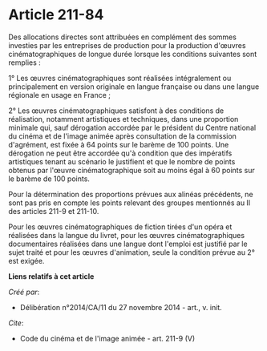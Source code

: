 # Article 211-84

Des allocations directes sont attribuées en complément des sommes investies par les entreprises de production pour la
production d'œuvres cinématographiques de longue durée lorsque les conditions suivantes sont remplies : 

1° Les œuvres cinématographiques sont réalisées intégralement ou principalement en version originale en langue française ou
dans une langue régionale en usage en France ; 

2° Les œuvres cinématographiques satisfont à des conditions de réalisation, notamment artistiques et techniques, dans une
proportion minimale qui, sauf dérogation accordée par le président du Centre national du cinéma et de l'image animée après
consultation de la commission d'agrément, est fixée à 64 points sur le barème de 100 points. Une dérogation ne peut être
accordée qu'à condition que des impératifs artistiques tenant au scénario le justifient et que le nombre de points obtenus
par l'œuvre cinématographique soit au moins égal à 60 points sur le barème de 100 points. 

Pour la détermination des proportions prévues aux alinéas précédents, ne sont pas pris en compte les points relevant des
groupes mentionnés au II des articles 211-9 et 211-10. 

Pour les œuvres cinématographiques de fiction tirées d'un opéra et réalisées dans la langue du livret, pour les œuvres
cinématographiques documentaires réalisées dans une langue dont l'emploi est justifié par le sujet traité et pour les œuvres
d'animation, seule la condition prévue au 2° est exigée.

**Liens relatifs à cet article**

_Créé par_:

  - Délibération n°2014/CA/11 du 27 novembre 2014 - art., v. init.

_Cite_:

  - Code du cinéma et de l'image animée - art. 211-9 (V)
